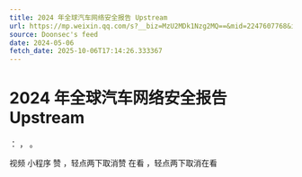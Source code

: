 ```yaml
---
title: 2024 年全球汽车网络安全报告 Upstream
url: https://mp.weixin.qq.com/s?__biz=MzU2MDk1Nzg2MQ==&mid=2247607768&idx=3&sn=7047d08257a85a901519d811681b2e34
source: Doonsec's feed
date: 2024-05-06
fetch_date: 2025-10-06T17:14:26.333367
---
```


# 2024 年全球汽车网络安全报告 Upstream

：
，
。

视频
小程序
赞
，轻点两下取消赞
在看
，轻点两下取消在看